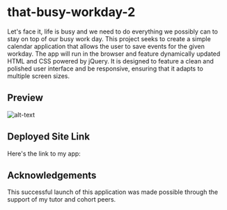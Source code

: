 # that-busy-workday-2
Let's face it, life is busy and we need to do everything we possibly can to stay on top of our busy work day. 
This project seeks to create a simple calendar application that allows the user to save events for the given workday. The app will run in the browser and feature dynamically updated HTML and CSS powered by jQuery. It is designed to feature a clean and polished user interface and be responsive, ensuring that it adapts to multiple screen sizes.

## Preview
![alt-text]()

## Deployed Site Link
Here's the link to my app:  

## Acknowledgements
This successful launch of this application was made possible through the support of my tutor and cohort peers.  


